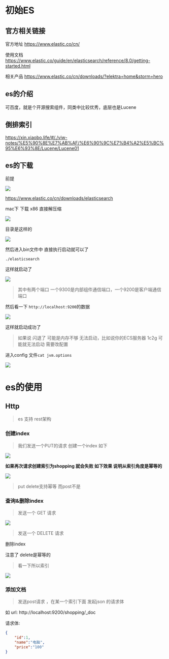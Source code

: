 # 初始ES


## 官方相关链接

官方地址 https://www.elastic.co/cn/

使用文档 https://www.elastic.co/guide/en/elasticsearch/reference/8.0/getting-started.html

相关产品 https://www.elastic.co/cn/downloads/?elektra=home&storm=hero


## es的介绍  

可百度，就是个开源搜索组件，同类中比较优秀，底层也是Lucene

## 倒排索引

https://xin.xiaobo.life/#/./viw-notes/%E5%90%8E%E7%AB%AF/%E6%90%9C%E7%B4%A2%E5%BC%95%E6%93%8E/Lucene/Lucene01



## es的下载

前提

![](https://xiaoboblog-bucket.oss-cn-hangzhou.aliyuncs.com/typecho/20220105002709.png)

https://www.elastic.co/cn/downloads/elasticsearch

mac下 下载 x86  直接解压缩

![](https://xiaoboblog-bucket.oss-cn-hangzhou.aliyuncs.com/typecho/20220105002423.png)

目录是这样的

![](https://xiaoboblog-bucket.oss-cn-hangzhou.aliyuncs.com/typecho/20220105002637.png)


然后进入bin文件中 直接执行启动就可以了

`./elasticsearch`


这样就启动了

![](https://xiaoboblog-bucket.oss-cn-hangzhou.aliyuncs.com/typecho/20220105003128.png)



> 其中有两个端口 一个9300是内部组件通信端口，一个9200是客户端通信端口


然后看一下 `http://localhost:9200`的数据

![](https://xiaoboblog-bucket.oss-cn-hangzhou.aliyuncs.com/typecho/20220105003347.png)



这样就启动成功了


> 如果说 闪退了  可能是内存不够 无法启动，比如说你的ECS服务器 1c2g 可能就无法启动 需要改配置


进入config 文件`cat jvm.options`

![](https://xiaoboblog-bucket.oss-cn-hangzhou.aliyuncs.com/typecho/20220105003822.png)




# es的使用


## Http

> es 支持 rest架构 

### 创建index

> 我们发送一个PUT的请求 创建一个index 如下

![](https://xiaoboblog-bucket.oss-cn-hangzhou.aliyuncs.com/typecho/20220105005023.png)


**如果再次请求创建索引为shopping 就会失败 如下效果 说明从索引角度是幂等的**

![](https://xiaoboblog-bucket.oss-cn-hangzhou.aliyuncs.com/typecho/20220105005210.png)


>  put delete支持幂等 而post不是


### 查询&删除index

> 发送一个 GET 请求

![](https://xiaoboblog-bucket.oss-cn-hangzhou.aliyuncs.com/typecho/20220105010353.png)



> 发送一个 DELETE 请求

删除index 

注意了 delete是幂等的

> 看一下所以索引

![](https://xiaoboblog-bucket.oss-cn-hangzhou.aliyuncs.com/typecho/20220105010748.png)


### 添加文档

> 发送post请求 ，在某一个索引下面  发起json 的请求体

如
url:  http://localhost:9200/shopping/_doc

请求体:

```json
{
    "id":1,
    "name":"电脑",
    "price":"100"
}
```




